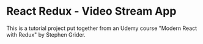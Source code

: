 # React Redux - Video Stream App

This is a tutorial project put together from an Udemy course "Modern React with Redux" by Stephen Grider. 